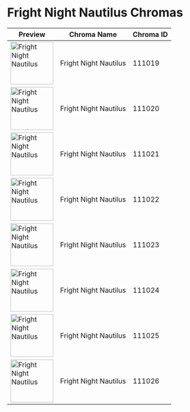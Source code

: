 # Fright Night Nautilus Chromas

| Preview | Chroma Name | Chroma ID |
|---|---|---|
| <img src='https://raw.communitydragon.org/latest/plugins/rcp-be-lol-game-data/global/default/v1/champion-chroma-images/111/111019.png' alt='Fright Night Nautilus' width='100'> | Fright Night Nautilus | 111019 |
| <img src='https://raw.communitydragon.org/latest/plugins/rcp-be-lol-game-data/global/default/v1/champion-chroma-images/111/111020.png' alt='Fright Night Nautilus' width='100'> | Fright Night Nautilus | 111020 |
| <img src='https://raw.communitydragon.org/latest/plugins/rcp-be-lol-game-data/global/default/v1/champion-chroma-images/111/111021.png' alt='Fright Night Nautilus' width='100'> | Fright Night Nautilus | 111021 |
| <img src='https://raw.communitydragon.org/latest/plugins/rcp-be-lol-game-data/global/default/v1/champion-chroma-images/111/111022.png' alt='Fright Night Nautilus' width='100'> | Fright Night Nautilus | 111022 |
| <img src='https://raw.communitydragon.org/latest/plugins/rcp-be-lol-game-data/global/default/v1/champion-chroma-images/111/111023.png' alt='Fright Night Nautilus' width='100'> | Fright Night Nautilus | 111023 |
| <img src='https://raw.communitydragon.org/latest/plugins/rcp-be-lol-game-data/global/default/v1/champion-chroma-images/111/111024.png' alt='Fright Night Nautilus' width='100'> | Fright Night Nautilus | 111024 |
| <img src='https://raw.communitydragon.org/latest/plugins/rcp-be-lol-game-data/global/default/v1/champion-chroma-images/111/111025.png' alt='Fright Night Nautilus' width='100'> | Fright Night Nautilus | 111025 |
| <img src='https://raw.communitydragon.org/latest/plugins/rcp-be-lol-game-data/global/default/v1/champion-chroma-images/111/111026.png' alt='Fright Night Nautilus' width='100'> | Fright Night Nautilus | 111026 |
